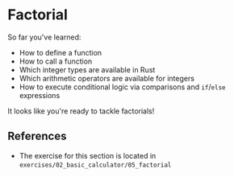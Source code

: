 # Factorial

So far you've learned:

- How to define a function
- How to call a function
- Which integer types are available in Rust
- Which arithmetic operators are available for integers
- How to execute conditional logic via comparisons and `if`/`else` expressions

It looks like you're ready to tackle factorials!

## References

- The exercise for this section is located in `exercises/02_basic_calculator/05_factorial`